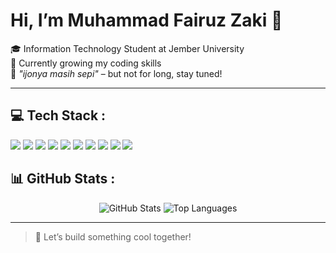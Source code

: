 # Hi, I’m Muhammad Fairuz Zaki 👋

🎓 Information Technology Student at Jember University  
🌱 Currently growing my coding skills                   
🧃 *"ijonya masih sepi"* – but not for long, stay tuned!

---

## 💻 Tech Stack :

<p>
  <img src="https://img.shields.io/badge/HTML-E34F26?style=for-the-badge&logo=html5&logoColor=white"/>
  <img src="https://img.shields.io/badge/CSS-1572B6?style=for-the-badge&logo=css3&logoColor=white"/>
  <img src="https://img.shields.io/badge/JavaScript-F7DF1E?style=for-the-badge&logo=javascript&logoColor=black"/>
  <img src="https://img.shields.io/badge/PHP-777BB4?style=for-the-badge&logo=php&logoColor=white"/>
  <img src="https://img.shields.io/badge/Laravel-FF2D20?style=for-the-badge&logo=laravel&logoColor=white"/>
  <img src="https://img.shields.io/badge/PostgreSQL-336791?style=for-the-badge&logo=postgresql&logoColor=white"/>
  <img src="https://img.shields.io/badge/C%23-239120?style=for-the-badge&logo=c-sharp&logoColor=white"/>
  <img src="https://img.shields.io/badge/Dart-0175C2?style=for-the-badge&logo=dart&logoColor=white"/>
  <img src="https://img.shields.io/badge/Figma-F24E1E?style=for-the-badge&logo=figma&logoColor=white"/>
  <img src="https://img.shields.io/badge/Git-F05032?style=for-the-badge&logo=git&logoColor=white"/>
</p

---

## 📊 GitHub Stats :

<div align="center">
  <img src="https://github-readme-stats.vercel.app/api?username=fairuzzkii&show_icons=true&theme=tokyonight&count_private=true" alt="GitHub Stats"/>
  <img src="https://github-readme-stats.vercel.app/api/top-langs/?username=fairuzzkii&layout=compact&theme=tokyonight" alt="Top Languages"/>
</div>

---

> 🎯 Let’s build something cool together!
